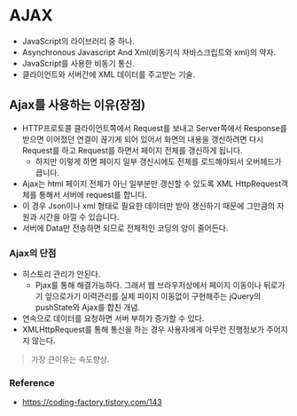 # AJAX

* JavaScript의 라이브러리 중 하나.
* Asynchronous Javascript And Xml(비동기식 자바스크립트와 xml)의 약자.
* JavaScript를 사용한 비동기 통신.
* 클라이언트와 서버간에 XML 데이터를 주고받는 기술.



## Ajax를 사용하는 이유(장점)

* HTTP프로토콜 클라이언트쪽에서 Request를 보내고 Server쪽에서 Response를 받으면 이어졌던 연결이 끊기게 되어 있어서 화면의 내용을 갱신하려면 다시 Request를 하고 Request를 하면서 페이지 전체를 갱신하게 됩니다.
  * 하지만 이렇게 하면 페이지 일부 갱신시에도 전체를 로드해야되서 오버헤드가 큽니다.
* Ajax는 html 페이지 전체가 아닌 일부분만 갱신할 수 있도록 XML HttpRequest객체를 통해서 서버에 request를 합니다. 
* 이 경우 Json이나 xml 형태로 필요한 데이터만 받아 갱신하기 때문에 그만큼의 자원과 시간을 아낄 수 있습니다. 
* 서버에 Data만 전송하면 되므로 전체적인 코딩의 양이 줄어든다.



### Ajax의 단점

* 히스토리 관리가 안된다. 
  * Pjax를 통해 해결가능하다. 그래서 웹 브라우저상에서 페이지 이동이나 뒤로가기 앞으로가기 이력관리를 실제 피이지 이동없이 구현해주는 jQuery의 pushState와 Ajax를 합친 개념.
* 연속으로 데이터를 요청하면 서버 부하가 증가할 수 있다.
* XMLHttpRequest를 통해 통신을 하는 경우 사용자에게 아무런 진행정보가 주어지지 않는다.

> 가장 큰이유는 속도향상. 

### Reference

* https://coding-factory.tistory.com/143

